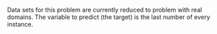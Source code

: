 Data sets for this problem are currently reduced to problem with real domains. The variable to predict (the target) is the last number of every instance.

